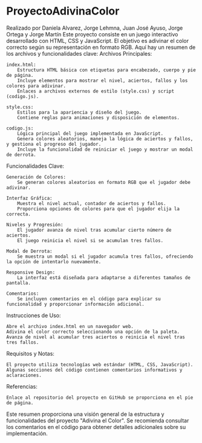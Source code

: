 # ProyectoAdivinaColor
Realizado por Daniela Alvarez, Jorge Lehmna, Juan José Ayuso, Jorge Ortega y Jorge Martín
Este proyecto consiste en un juego interactivo desarrollado con HTML, CSS y JavaScript. El objetivo es adivinar el color correcto según su representación en formato RGB. Aquí hay un resumen de los archivos y funcionalidades clave:
Archivos Principales:

    index.html:
        Estructura HTML básica con etiquetas para encabezado, cuerpo y pie de página.
        Incluye elementos para mostrar el nivel, aciertos, fallos y los colores para adivinar.
        Enlaces a archivos externos de estilo (style.css) y script (codigo.js).

    style.css:
        Estilos para la apariencia y diseño del juego.
        Contiene reglas para animaciones y disposición de elementos.

    codigo.js:
        Lógica principal del juego implementada en JavaScript.
        Genera colores aleatorios, maneja la lógica de aciertos y fallos, y gestiona el progreso del jugador.
        Incluye la funcionalidad de reiniciar el juego y mostrar un modal de derrota.

Funcionalidades Clave:

    Generación de Colores:
        Se generan colores aleatorios en formato RGB que el jugador debe adivinar.

    Interfaz Gráfica:
        Muestra el nivel actual, contador de aciertos y fallos.
        Proporciona opciones de colores para que el jugador elija la correcta.

    Niveles y Progresión:
        El jugador avanza de nivel tras acumular cierto número de aciertos.
        El juego reinicia el nivel si se acumulan tres fallos.

    Modal de Derrota:
        Se muestra un modal si el jugador acumula tres fallos, ofreciendo la opción de intentarlo nuevamente.

    Responsive Design:
        La interfaz está diseñada para adaptarse a diferentes tamaños de pantalla.

    Comentarios:
        Se incluyen comentarios en el código para explicar su funcionalidad y proporcionar información adicional.

Instrucciones de Uso:

    Abre el archivo index.html en un navegador web.
    Adivina el color correcto seleccionando una opción de la paleta.
    Avanza de nivel al acumular tres aciertos o reinicia el nivel tras tres fallos.

Requisitos y Notas:

    El proyecto utiliza tecnologías web estándar (HTML, CSS, JavaScript).
    Algunas secciones del código contienen comentarios informativos y aclaraciones.

Referencias:

    Enlace al repositorio del proyecto en GitHub se proporciona en el pie de página.

Este resumen proporciona una visión general de la estructura y funcionalidades del proyecto "Adivina el Color". Se recomienda consultar los comentarios en el código para obtener detalles adicionales sobre su implementación.
